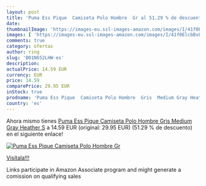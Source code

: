 ```yaml
---
layout: post
title: 'Puma Ess Pique  Camiseta Polo Hombre  Gr al 51.29 % de descuento'
date: 
thumbnailImage: 'https://images-eu.ssl-images-amazon.com/images/I/41f0ElcbBvL._SL200_.jpg'
images: [ 'https://images-eu.ssl-images-amazon.com/images/I/41f0ElcbBvL._SL200_.jpg' ]
comments: true
category: ofertas
author: ring
slug: 'B01N652LHW-es'
description:
actualPrice: 14.59 EUR
currency: EUR
price: 14.59
comparePrice: 29.95 EUR
inStock: true
prodname: 'Puma Ess Pique  Camiseta Polo Hombre  Gris  Medium Gray Heather   S'
country: 'es'
---
```


Ahora mismo tienes [Puma Ess Pique  Camiseta Polo Hombre  Gris  Medium Gray Heather   S](https://www.amazon.es/dp/B01N652LHW/?tag=tolees-21) a 14.59 EUR (original: 29.95 EUR) (51.29 %  de descuento) en el siguiente enlace!

[![Puma Ess Pique  Camiseta Polo Hombre  Gr](https://images-eu.ssl-images-amazon.com/images/I/41f0ElcbBvL._SL200_.jpg)](https://www.amazon.es/dp/B01N652LHW/?tag=tolees-21)

[Visítala!!!](https://www.amazon.es/dp/B01N652LHW/?tag=tolees-21)

Links participate in Amazon Associate program and might generate a comission on qualifying sales
